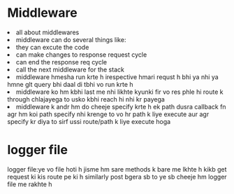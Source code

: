 # Middleware
<li>all about middlewares</li>
 <li>middleware can do several things like:</li>
<li>they can excute the code</li>
<li>can make changes to response request cycle</li>
<li>can end the response req cycle</li>
<li>call the next middleware for the stack</li>
<li>middleware hmesha run krte h irespective hmari requst h bhi ya nhi ya hmne glt query bhi daal di tbhi vo run krte h</li>
<li>middleware ko hm kbhi last me nhi likhte kyunki fir vo  res phle hi route k through chlajayega to usko kbhi reach hi nhi kr payega</li>
<li>middleware k andr hm do cheeje specify krte h ek path dusra callback fn agr hm koi path specify nhi krenge to vo hr path k liye execute aur agr specify kr diya to sirf ussi route/path k liye execute hoga</li>

# logger file
logger file:ye vo file hoti h jisme hm sare methods k bare me lkhte h kikb get request ki kis route pe ki h similarly post bgera sb to ye sb cheeje hm logger file me rakhte h 

